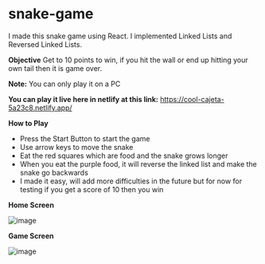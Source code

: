 # snake-game
I made this snake game using React. I implemented Linked Lists and Reversed Linked Lists.

**Objective**
Get to 10 points to win, if you hit the wall or end up hitting your own tail then it is game over.


**Note:** You can only play it on a PC

**You can play it live here in netlify at this link:** https://cool-cajeta-5a23c8.netlify.app/


**How to Play**
* Press the Start Button to start the game
* Use arrow keys to move the snake
* Eat the red squares which are food and the snake grows longer
* When you eat the purple food, it will reverse the linked list and make the snake go backwards 
* I made it easy, will add more difficulties in the future but for now for testing if you get a score of 10 then you win


**Home Screen**


![image](https://user-images.githubusercontent.com/83522315/206092103-c23f2183-07e0-45e8-8eae-e8c280672650.png)

**Game Screen**

![image](https://user-images.githubusercontent.com/83522315/206093773-e37afa95-dbdf-4b09-9fdf-deb0f37e47d2.png)

